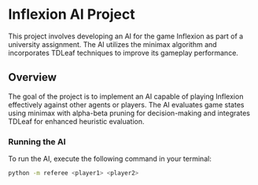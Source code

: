 # Inflexion AI Project

This project involves developing an AI for the game Inflexion as part of a university assignment. The AI utilizes the minimax algorithm and incorporates TDLeaf techniques to improve its gameplay performance.

## Overview

The goal of the project is to implement an AI capable of playing Inflexion effectively against other agents or players. The AI evaluates game states using minimax with alpha-beta pruning for decision-making and integrates TDLeaf for enhanced heuristic evaluation.

### Running the AI

To run the AI, execute the following command in your terminal:

```bash
python -m referee <player1> <player2>
